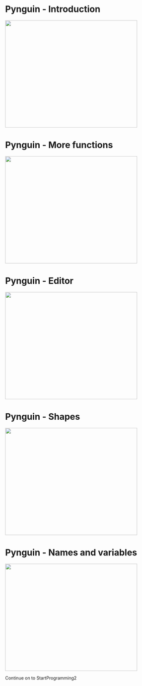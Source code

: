 # Pynguin - Introduction #

<a href='http://www.youtube.com/watch?feature=player_embedded&v=QdakcUoe25s' target='_blank'><img src='http://img.youtube.com/vi/QdakcUoe25s/0.jpg' width='425' height=344 /></a>



# Pynguin - More functions #

<a href='http://www.youtube.com/watch?feature=player_embedded&v=fjj9LTJYp5U' target='_blank'><img src='http://img.youtube.com/vi/fjj9LTJYp5U/0.jpg' width='425' height=344 /></a>



# Pynguin - Editor #

<a href='http://www.youtube.com/watch?feature=player_embedded&v=ormjsZSelq0' target='_blank'><img src='http://img.youtube.com/vi/ormjsZSelq0/0.jpg' width='425' height=344 /></a>



# Pynguin - Shapes #

<a href='http://www.youtube.com/watch?feature=player_embedded&v=7SNNQi7Lw2E' target='_blank'><img src='http://img.youtube.com/vi/7SNNQi7Lw2E/0.jpg' width='425' height=344 /></a>



# Pynguin - Names and variables #

<a href='http://www.youtube.com/watch?feature=player_embedded&v=oZ1P1hJOUPM' target='_blank'><img src='http://img.youtube.com/vi/oZ1P1hJOUPM/0.jpg' width='425' height=344 /></a>



Continue on to StartProgramming2
